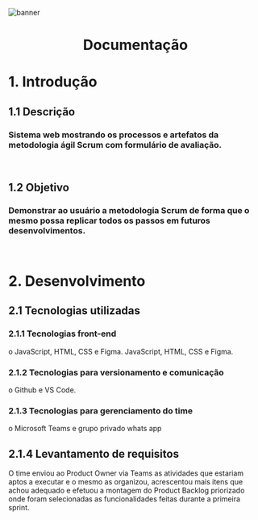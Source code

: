     
![banner](https://github.com/TerraSoftwarehouse/Projeto-Treinamento-Scrum/blob/master/imagens/CAPA.jpg?raw=true)
</div>

<h1 align="center">Documentação</h1>
<h1>1. Introdução </h1>


<h2>1.1	Descrição</h2>

<h3>Sistema web mostrando os processos e artefatos da metodologia ágil Scrum com formulário de avaliação.</h3>
<br>
<h2>1.2	Objetivo</h2>
<h3>Demonstrar ao usuário a metodologia Scrum de forma que o mesmo possa replicar todos os passos em futuros desenvolvimentos.</h3>
<br>
<h1>2. Desenvolvimento </h1>
<h2>2.1	Tecnologias utilizadas</h2>
<h3>2.1.1	Tecnologias front-end</h3>
o	JavaScript, HTML, CSS e Figma. JavaScript, HTML, CSS e Figma.
<br>
<h3>2.1.2	Tecnologias para versionamento e comunicação</h3>
o	Github e VS Code.
<br>
<h3>2.1.3	Tecnologias para gerenciamento do time</h3>
o	Microsoft Teams e grupo privado whats app 
<h2>2.1.4	Levantamento de requisitos</h2>
O time enviou ao Product Owner via Teams as atividades que estariam aptos a executar e o mesmo as organizou, acrescentou mais itens que achou adequado e efetuou a montagem do Product Backlog priorizado onde foram selecionadas as funcionalidades feitas durante a primeira sprint.
